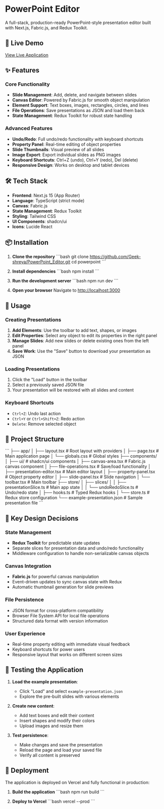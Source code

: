 # PowerPoint Editor 

A full-stack, production-ready PowerPoint-style presentation editor built with Next.js, Fabric.js, and Redux Toolkit.

## 🚀 Live Demo

[View Live Application](https://powerpoint-editor-metaupspace.vercel.app)

## ✨ Features

### Core Functionality
- **Slide Management**: Add, delete, and navigate between slides
- **Canvas Editor**: Powered by Fabric.js for smooth object manipulation
- **Element Support**: Text boxes, images, rectangles, circles, and lines
- **File Operations**: Save presentations as JSON and load them back
- **State Management**: Redux Toolkit for robust state handling

### Advanced Features
- **Undo/Redo**: Full undo/redo functionality with keyboard shortcuts
- **Property Panel**: Real-time editing of object properties
- **Slide Thumbnails**: Visual preview of all slides
- **Image Export**: Export individual slides as PNG images
- **Keyboard Shortcuts**: Ctrl+Z (undo), Ctrl+Y (redo), Del (delete)
- **Responsive Design**: Works on desktop and tablet devices

## 🛠️ Tech Stack

- **Frontend**: Next.js 15 (App Router)
- **Language**: TypeScript (strict mode)
- **Canvas**: Fabric.js
- **State Management**: Redux Toolkit
- **Styling**: Tailwind CSS
- **UI Components**: shadcn/ui
- **Icons**: Lucide React

## 📦 Installation

1. **Clone the repository**
   \`\`\`bash
   git clone https://github.com/Geek-shreya/PowerPoint_Editor.git
   cd powerpoint
   \`\`\`

2. **Install dependencies**
   \`\`\`bash
   npm install
   \`\`\`

3. **Run the development server**
   \`\`\`bash
   npm run dev
   \`\`\`

4. **Open your browser**
   Navigate to [http://localhost:3000](http://localhost:3000)

## 🎯 Usage

### Creating Presentations
1. **Add Elements**: Use the toolbar to add text, shapes, or images
2. **Edit Properties**: Select any object to edit its properties in the right panel
3. **Manage Slides**: Add new slides or delete existing ones from the left panel
4. **Save Work**: Use the "Save" button to download your presentation as JSON

### Loading Presentations
1. Click the "Load" button in the toolbar
2. Select a previously saved JSON file
3. Your presentation will be restored with all slides and content

### Keyboard Shortcuts
- `Ctrl+Z`: Undo last action
- `Ctrl+Y` or `Ctrl+Shift+Z`: Redo action
- `Delete`: Remove selected object

## 📁 Project Structure

\`\`\`
├── app/
│   ├── layout.tsx          # Root layout with providers
│   ├── page.tsx            # Main application page
│   └── globals.css         # Global styles
├── components/
│   ├── ui/                 # shadcn/ui components
│   ├── canvas-area.tsx     # Fabric.js canvas component
│   ├── file-operations.tsx # Save/load functionality
│   ├── presentation-editor.tsx # Main editor layout
│   ├── property-panel.tsx  # Object property editor
│   ├── slide-panel.tsx     # Slide navigation
│   └── toolbar.tsx         # Main toolbar
├── store/
│   ├── slices/
│   │   ├── presentationSlice.ts # Main app state
│   │   └── undoRedoSlice.ts     # Undo/redo state
│   ├── hooks.ts            # Typed Redux hooks
│   └── store.ts            # Redux store configuration
└── example-presentation.json # Sample presentation file
\`\`\`

## 🎨 Key Design Decisions

### State Management
- **Redux Toolkit** for predictable state updates
- Separate slices for presentation data and undo/redo functionality
- Middleware configuration to handle non-serializable canvas objects

### Canvas Integration
- **Fabric.js** for powerful canvas manipulation
- Event-driven updates to sync canvas state with Redux
- Automatic thumbnail generation for slide previews

### File Persistence
- JSON format for cross-platform compatibility
- Browser File System API for local file operations
- Structured data format with version information

### User Experience
- Real-time property editing with immediate visual feedback
- Keyboard shortcuts for power users
- Responsive layout that works on different screen sizes

## 🧪 Testing the Application

1. **Load the example presentation**:
   - Click "Load" and select `example-presentation.json`
   - Explore the pre-built slides with various elements

2. **Create new content**:
   - Add text boxes and edit their content
   - Insert shapes and modify their colors
   - Upload images and resize them

3. **Test persistence**:
   - Make changes and save the presentation
   - Reload the page and load your saved file
   - Verify all content is preserved

## 🚀 Deployment

The application is deployed on Vercel and fully functional in production:

1. **Build the application**
   \`\`\`bash
   npm run build
   \`\`\`

2. **Deploy to Vercel**
   \`\`\`bash
   vercel --prod
   \`\`\`

